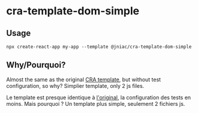 # cra-template-dom-simple

## Usage
```
npx create-react-app my-app --template @jniac/cra-template-dom-simple
```

## Why/Pourquoi?
Almost the same as the original [CRA template](https://github.com/facebook/create-react-app/tree/master/packages/cra-template), but without test configuration, so why? Simplier template, only 2 js files. 

Le template est presque identique à [l'original](https://github.com/facebook/create-react-app/tree/master/packages/cra-template), la configuration des tests en moins. Mais pourquoi ? Un template plus simple, seulement 2 fichiers js.